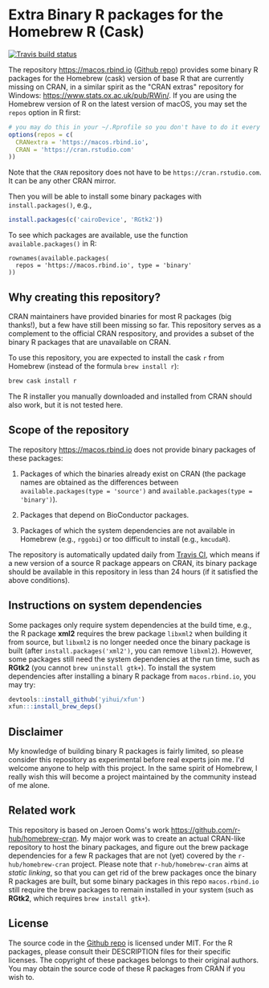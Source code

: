 # Extra Binary R packages for the Homebrew R (Cask)

[![Travis build status](https://travis-ci.com/yihui/homebrew-cran-extra.svg?branch=master)](https://travis-ci.com/yihui/homebrew-cran-extra)

The repository https://macos.rbind.io ([Github repo](https://github.com/yihui/homebrew-cran-extra)) provides some binary R packages for the Homebrew (cask) version of base R that are currently missing on CRAN, in a similar spirit as the "CRAN extras" repository for Windows: https://www.stats.ox.ac.uk/pub/RWin/. If you are using the Homebrew version of R on the latest version of macOS, you may set the `repos` option in R first:

```r
# you may do this in your ~/.Rprofile so you don't have to do it every time
options(repos = c(
  CRANextra = 'https://macos.rbind.io',
  CRAN = 'https://cran.rstudio.com'
))
```

Note that the `CRAN` repository does not have to be `https://cran.rstudio.com`. It can be any other CRAN mirror.

Then you will be able to install some binary packages with `install.packages()`, e.g.,

```r
install.packages(c('cairoDevice', 'RGtk2'))
```

To see which packages are available, use the function `available.packages()` in R:

```{r}
rownames(available.packages(
  repos = 'https://macos.rbind.io', type = 'binary'
))
```

## Why creating this repository?

CRAN maintainers have provided binaries for most R packages (big thanks!), but a few have still been missing so far. This repository serves as a complement to the official CRAN respository, and provides a subset of the binary R packages that are unavailable on CRAN.

To use this repository, you are expected to install the cask `r` from Homebrew (instead of the formula `brew install r`):

```sh
brew cask install r
```

The R installer you manually downloaded and installed from CRAN should also work, but it is not tested here.

## Scope of the repository

The repository https://macos.rbind.io does not provide binary packages of these packages:

1. Packages of which the binaries already exist on CRAN (the package names are obtained as the differences between `available.packages(type = 'source')` and `available.packages(type = 'binary')`).

1. Packages that depend on BioConductor packages.

1. Packages of which the system dependencies are not available in Homebrew (e.g., `rggobi`) or too difficult to install (e.g., `kmcudaR`).

The repository is automatically updated daily from [Travis CI](https://travis-ci.com/yihui/homebrew-cran-extra), which means if a new version of a source R package appears on CRAN, its binary package should be available in this repository in less than 24 hours (if it satisfied the above conditions).

## Instructions on system dependencies

Some packages only require system dependencies at the build time, e.g., the R package **xml2** requires the brew package `libxml2` when building it from source, but `libxml2` is no longer needed once the binary package is built (after `install.packages('xml2')`, you can remove `libxml2`). However, some packages still need the system dependencies at the run time, such as **RGtk2** (you cannot `brew uninstall gtk+`). To install the system dependencies after installing a binary R package from `macos.rbind.io`, you may try:

```r
devtools::install_github('yihui/xfun')
xfun:::install_brew_deps()
```

## Disclaimer

My knowledge of building binary R packages is fairly limited, so please consider this repository as experimental before real experts join me. I'd welcome anyone to help with this project. In the same spirit of Homebrew, I really wish this will become a project maintained by the community instead of me alone.

## Related work

This repository is based on Jeroen Ooms's work <https://github.com/r-hub/homebrew-cran>. My major work was to create an actual CRAN-like repository to host the binary packages, and figure out the brew package dependencies for a few R packages that are not (yet) covered by the `r-hub/homebrew-cran` project. Please note that `r-hub/homebrew-cran` aims at _static linking_, so that you can get rid of the brew packages once the binary R packages are built, but some binary packages in this repo `macos.rbind.io` still require the brew packages to remain installed in your system (such as **RGtk2**, which requires `brew install gtk+`).

## License

The source code in the [Github repo](https://github.com/yihui/homebrew-cran-extra) is licensed under MIT. For the R packages, please consult their DESCRIPTION files for their specific licenses. The copyright of these packages belongs to their original authors. You may obtain the source code of these R packages from CRAN if you wish to.
